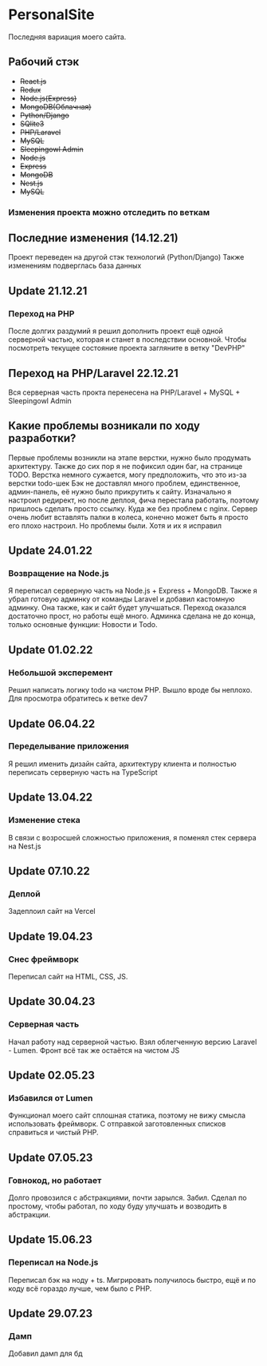 # PersonalSite
Последняя вариация моего сайта.

## Рабочий стэк
+ ~~React.js~~
+ ~~Redux~~
+ ~~Node.js(Express)~~
+ ~~MongoDB(Облачная)~~
+ ~~Python/Django~~
+ ~~SQlite3~~
+ ~~PHP/Laravel~~
+ ~~MySQL~~
+ ~~Sleepingowl Admin~~
+ ~~Node.js~~
+ ~~Express~~
+ ~~MongoDB~~
+ ~~Nest.js~~
+ ~~MySQL~~

### Изменения проекта можно отследить по веткам
## Последние изменения (14.12.21)
Проект переведен на другой стэк технологий (Python/Django)
Также изменениям подверглась база данных

## Update 21.12.21
### Переход на PHP
После долгих раздумий я решил дополнить проект ещё одной серверной частью, которая и станет в последствии основной.
Чтобы посмотреть текущее состояние проекта загляните в ветку "DevPHP"

## Переход на PHP/Laravel 22.12.21
Вся серверная часть прокта перенесена на PHP/Laravel + MySQL + Sleepingowl Admin

## Какие проблемы возникали по ходу разработки?
Первые проблемы возникли на этапе верстки, нужно было продумать архитектуру.
Также до сих пор я не пофиксил один баг, на странице TODO. Верстка немного сужается, могу предположить, что это из-за верстки todo-шек
Бэк не доставлял много проблем, единственное, админ-панель, её нужно было прикрутить к сайту.  Изначально я настроил редирект, но после деплоя, фича перестала работать, поэтому пришлось сделать просто ссылку.
Куда же без проблем с nginx. Сервер очень любит вставлять палки в колеса, конечно может быть я просто его плохо настроил. Но проблемы были. Хотя и их я исправил 

## Update 24.01.22
### Возвращение на Node.js
Я переписал серверную часть на Node.js + Express + MongoDB. Также я убрал готовую админку от команды Laravel и добавил кастомную админку.
Она также, как и сайт будет улучшаться. Переход оказался достаточно прост, но работы ещё много. Админка сделана не до конца, только основные функции:
Новости и Todo.

## Update 01.02.22
### Небольшой эксперемент
Решил написать логику todo на чистом PHP. Вышло вроде бы неплохо. Для просмотра обратитесь к ветке dev7

## Update 06.04.22
### Переделывание приложения
Я решил именить дизайн сайта, архитектуру клиента и полностью переписать серверную часть на TypeScript

## Update 13.04.22
### Изменение стека
В связи с возросшей сложностью приложения, я поменял стек сервера на Nest.js

## Update 07.10.22
### Деплой
Задеплоил сайт на Vercel

## Update 19.04.23
### Снес фреймворк
Переписал сайт на HTML, CSS, JS. 


## Update 30.04.23
### Серверная часть
Начал работу над серверной частью. Взял облегченную версию Laravel - Lumen. Фронт всё так же остаётся на чистом JS

## Update 02.05.23
### Избавился от Lumen
Функционал моего сайт сплошная статика, поэтому не вижу смысла использовать фреймворк. С отправкой заготовленных списков справиться и чистый PHP.

## Update 07.05.23
### Говнокод, но работает
Долго провозился с абстракциями, почти зарылся. Забил. Сделал по простому, чтобы работал, по ходу буду улучшать и возводить в абстракции.

## Update 15.06.23
### Переписал на Node.js
Переписал бэк на ноду + ts. Мигрировать получилось быстро, ещё и по коду всё гораздо лучше, чем было с PHP.

## Update 29.07.23
### Дамп
Добавил дамп для бд
